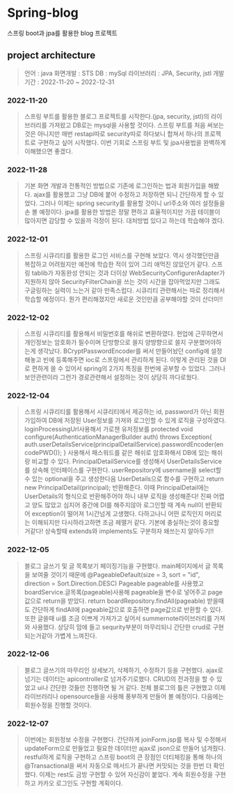 # Spring-blog
스프링 boot과 jpa를 활용한 blog 프로젝트

## project architecture
> 언어 : java
  화면개발 : STS
  DB : mySql
  라이브러리 : JPA, Security, jstl
  개발 기간 : 2022-11-20 ~ 2022-12-31

### 2022-11-20
> 스프링 부트를 활용한 블로그 프로젝트를 시작한다.(jpa, security, jstl)의 라이브러리를 가져왔고 DB로는 mysql을 사용할 것이다.
 스프링 부트를 처음 써보는 것은 아니지만 매번 restapi따로 security따로 하다보니 합쳐서 하나의 프로젝트로 구현하고 싶어 시작했다.
 이번 기회로 스프링 부트 및 jpa사용법을 완벽하게 이해했으면 좋겠다.
 
### 2022-11-28
> 기본 화면 개발과 전통적인 방법으로 기존에 로그인하는 법과 회원가입을 해봤다. ajax를 활용했고 그냥 DB에 붙어 수정하고 저장하면 되니 간단하게 할 수 있었다. 그러나
 이제는 spring security를 활용할 것이니 url주소와 여러 설정들을 손 볼 예정이다. jpa를 활용한 방법은 정말 편하고 효율적이지만 가끔 테이블이 많아지면 감당할 수 있을까
 걱정이 된다. 대처방법 있다고 하는데 학습해야 겠다.
 
### 2022-12-01
> 스프링 시큐리티를 활용한 로그인 서비스를 구현해 보았다. 역시 생각했던만큼 복잡하고 어려웠지만 예전에 학습한 적이 있어 그리 애먹진 않았던거 같다. 스프링 tablib가 자동완성 안되는 것과
  더이상 WebSecurityConfigurerAdapter가 지원하지 않아 SecurityFilterChain을 쓰는 것이 시간을 잡아먹었지만 그래도 구글링하는 실력이 느는거 같아 만족스럽다.
  시큐리티 관련해서는 따로 정리해서 학습할 예정이다. 뭔가 편리해졌지만 새로운 것인만큼 공부해야할 것이 산더미!!

### 2022-12-02
> 스프링 시큐리티를 활용해서 비밀번호를 해쉬로 변환하였다. 현업에 근무하면서 개인정보는 암호화가 필수이며 단방향으로 쓸지 양뱡향으로 쓸지 구분했어야하는게
  생각났다. BCryptPasswordEncoder를 써서 만들어놨던 config에 설정해놓고 빈에 등록해주면 ioc로 스프링에서 관리하게 된다. 이렇게 관리된 것을 DI로
  편하게 쓸 수 있어서 spring의 2가지 특징을 한번에 공부할 수 있었다. 그러나 보안관련이라 그런가 경로관련해서 설정하는 것이 상당히 까다로웠다.
    

### 2022-12-04
> 스프링 시큐리티를 활용해서 시큐리티에서 제공하는 id, password가 아닌 회원가입하여 DB에 저장된 User정보를 가져와 로그인할 수 있게 로직을 구성하였다.
  loginProcessingUrl사용해서 가로챈 유저정보를 
  protected void configure(AuthenticationManagerBuilder auth) throws Exception{
	auth.userDetailsService(principalDetailService).passwordEncoder(encodePWD());
  } 사용해서 패스워드를 같은 해쉬로 암호화해서 DB에 있는 해쉬랑 비교할 수 있다. 
  PrincipalDetailService를 생성해서 UserDetailsService를 상속해 인터페이스를 구현한다. userRepository에 username을 select할 수 있는 optional을 주고 생성한다음
  UserDetails으로 함수를 구현하고 return new PrincipalDetail(principal); 반환해준다. 이때 PrincipalDetail에는 UserDetails의 형식으로 반환해주어야 하니 내부 로직을 생성해준다!
  진짜 어렵고 양도 많았고 심지어 중간에 DI를 해주지않아 로그인할 때 계속 null이 반환되어 exception이 떨어져 1시간넘게 고생했다. 다하고나니 어떤 로직인지 머리로는 이해되지만 다시하라고하면
  조금 헤맬거 같다. 기본에 충실하는것이 중요할 거같다! 상속할때 extends와 implements도 구분하자 왜쓰는지 알아두기!!

### 2022-12-05
> 블로그 글쓰기 및 글 목록보기 페이징기능을 구현했다. main페이지에서 글 목록을 보여줄 것이기 때문에 @PageableDefault(size = 3, sort = "id", direction = Sort.Direction.DESC) Pageable pageable를 
   사용했고 boardService.글목록(pageable)사용해 pageable을 변수로 넣어주고 page값으로 return을 받았다. return boardRepository.findAll(pageable) 받을때도 간단하게 findAll에 pageable값으로 호출하면
   page값으로 반환할 수 있다. 또한 글쓸때 ui를 조금 이쁘게 가져가고 싶어서 summernote라이브러리를 가져와 사용했다. 상당히 맘에 들고 sequrity부분이 마무리되니 간단한 crud로 구현되는거같아 가볍게
   느껴진다.

### 2022-12-06
> 블로그 글쓰기의 마무리인 상세보기, 삭제하기, 수정하기 등을 구현했다. ajax로 넘기는 데이터는 apicontroller로 넘겨주기로했다. CRUD의 전과정을 할 수 있었고 ui나 간단한 것들만 진행하면 될 거 같다.
   전체 블로그의 틀은 구현했고 이제 라이브러리나 opensource들을 사용해 풍부하게 만들어 볼 예정이다. 다음에는 회원수정을 진행할 것이다.

### 2022-12-07
> 이번에는 회원정보 수정을 구현했다. 간단하게 joinForm.jsp를 복사 및 수정해서 updateForm으로 만들었고 필요한 데이터만 ajax로 json으로 만들어 넘겨줬다. restful하게 로직을 구현하고 스프링 boot의 큰 장점인
   더티체킹을 통해 하나의 @Transactional을 써서 자동으로 메서드가 끝나면 커밋되는 것을 한번 더 확인했다. 이제는 rest도 금방 구현할 수 있어 자신감이 붙었다. 계속 회원수정을 구현하고 카카오 로그인도 구현할 계획이다.



  